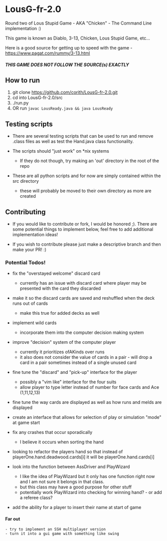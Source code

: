 # LousG-fr-2.0
Round two of Lous Stupid Game - AKA "Chicken" - The Command Line implementation :)


This game is known as Diablo, 3-13, Chicken, Lous Stupid Game, etc...

Here is a good source for getting up to speed with the game
    - https://www.pagat.com/rummy/3-13.html

##### THIS GAME DOES NOT FOLLOW THE SOURCE(s) EXACTLY

## How to run

1. git clone https://github.com/corith/LousG-fr-2.0.git
2. cd into LousG-fr-2.0/src
3. ./run.py
4. OR run `javac LousReady.java && java LousReady`


## Testing scripts

- There are several testing scripts that can be used to run and remove .class files as well as test the Hand.java class functionality.

- The scripts should "just work" on \*nix systems
    - If they do not though, try making an 'out' directory in the root of the repo

- These are all python scripts and for now are simply contained within the src directory
    - these will probably be moved to their own directory as more are created

## Contributing

- If you would like to contribute or fork, I would be honored ;). There are some potential things to implement below, feel free to add additional implementation ideas!

- If you wish to contribute please just make a descriptive branch and then make your PR! :)

### Potential Todos!

- fix the "overstayed welcome" discard card
    - currently has an issue with discard card where player may be presented with the card they discarded

- make it so the discard cards are saved and reshuffled when the deck runs out of cards
    - make this true for added decks as well

- implement wild cards
    - incorporate them into the computer decision making system

- improve "decision" system of the computer player
    - currently it prioritizes ofAKinds over runs
    - it also does not consider the value of cards in a pair - will drop a card in a pair sometimes instead of a single unused card

- fine tune the "discard" and "pick-up" interface for the player
    - possibly a "vim like" interface for the four suits
    - allow player to type letter instead of number for face cards and Ace (1,11,12,13)

- fine tune the way cards are displayed as well as how runs and melds are displayed

- create an interface that allows for selection of play or simulation "mode" at game start

- fix any crashes that occur sporadically
    - I believe it occurs when sorting the hand

- looking to refactor the players hand so that instead of playerOne.hand.deadwood.cards[i] it will be playerOne.hand.cards[i]

- look into the function between AssDriver and PlayWizard
    - I like the idea of PlayWizard but it only has one function right now and I am not sure it belongs in that class.
    - but this class may have a good purpose for other stuff
    - potentially work PlayWizard into checking for winning hand? - or add a referee class?

- add the ability for a player to insert their name at start of game

#### Far out
    - try to implement an SSH multiplayer version
    - turn it into a gui game with something like swing
